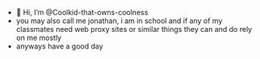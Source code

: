 - 👋 Hi, I’m @Coolkid-that-owns-coolness
- you may also call me jonathan, i am in school and if any of my classmates need web proxy sites or similar things they can and do rely on me mostly 
- anyways have a good day
